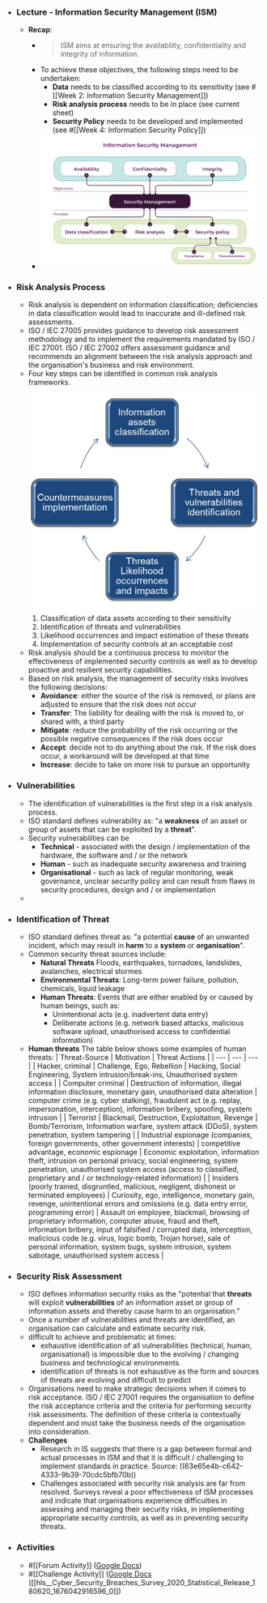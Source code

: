 - ### Lecture - Information Security Management (ISM)
	- **Recap**:
		- > ISM aims at ensuring the availability, confidentiality and integrity of information.
		- To achieve these objectives, the following steps need to be undertaken:
			- **Data** needs to be classified according to its sensitivity (see #[[Week 2: Information Security Management]])
			- **Risk analysis process** needs to be in place (see current sheet)
			- **Security Policy** needs to be developed and implemented (see #[[Week 4: Information Security Policy]])
		- ![information-security-managemet.png](../assets/information-security-managemet_1676038715950_0.png)
- ### Risk Analysis Process
	- Risk analysis is dependent on information classification; deficiencies in data classification would lead to inaccurate and ill-defined risk assessments.
	- ISO / IEC 27005 provides guidance to develop risk assessment methodology and to implement the requirements mandated by ISO / IEC 27001. ISO / IEC 27002 offers assessment guidance and recommends an alignment between the risk analysis approach and the organisation's business and risk environment.
	- Four key steps can be identified in common risk analysis frameworks.
	  ![risk-analysis-framework.png](../assets/risk-analysis-framework_1676039006342_0.png)
	  1. Classification of data assets according to their sensitivity
	  2. Identification of threats and vulnerabilities
	  3. Likelihood occurrences and impact estimation of these threats
	  4. Implementation of security controls at an acceptable cost
	- Risk analysis should be a continuous process to monitor the effectiveness of implemented security controls as well as to develop proactive and resilient security capabilities.
	- Based on risk analysis, the management of security risks involves the following decisions:
		- **Avoidance**: either the source of the risk is removed, or plans are adjusted to ensure that the risk does not occur
		- **Transfer**: The liability for dealing with the risk is moved to, or shared with, a third party
		- **Mitigate**: reduce the probability of the risk occurring or the possible negative consequences if the risk does occur
		- **Accept**: decide not to do anything about the risk. If the risk does occur, a workaround will be developed at that time
		- **Increase**: decide to take on more risk to pursue an opportunity
- ### Vulnerabilities
	- The identification of vulnerabilities is the first step in a risk analysis process.
	- ISO standard defines vulnerability as: "a **weakness** of an asset or group of assets that can be exploited by a **threat**".
	- Security vulnerabilities can be
		- **Technical** - associated with the design / implementation of the hardware, the software and / or the network
		- **Human** - such as inadequate security awareness and training
		- **Organisational** - such as lack of regular monitoring, weak governance, unclear security policy and can result from flaws in security procedures, design and / or implementation
	-
- ### Identification of Threat
	- ISO standard defines threat as: "a potential **cause** of an unwanted incident, which may result in **harm** to a **system** or **organisation**".
	- Common security threat sources include:
		- **Natural Threats** Floods, earthquakes, tornadoes, landslides, avalanches, electrical stormes
		- **Environmental Threats**: Long-term power failure, pollution, chemicals, liquid leakage
		- **Human Threats**: Events that are either enabled by or caused by human beings, such as:
			- Unintentional acts (e.g. inadvertent data entry)
			- Deliberate actions (e.g. network based attacks, malicious software upload, unauthorised access to confidential information)
	- **Human threats**
	  The table below shows some examples of human threats:
	  | Threat-Source | Motivation | Threat Actions |
	  | --- | --- | --- |
	  | Hacker, criminal | Challenge, Ego, Rebellion | Hacking, Social Engineering, System intrusion/break-ins, Unauthorised system access |
	  | Computer criminal | Destruction of information, illegal information disclosure, monetary gain, unauthorised data alteration | computer crime (e.g. cyber stalking), fraudulent act (e.g. replay, impersonation, interception), information bribery, spoofing, system intrusion |
	  | Terrorist | Blackmail, Destruction, Exploitation, Revenge | Bomb/Terrorism, Information warfare, system attack (DDoS), system penetration, system tampering |
	  | Industrial espionage (companies, foreign governments, other government interests) | competitive advantage, economic espionage | Economic exploitation, information theft, intrusion on personal privacy, social engineering, system penetration, unauthorised system access (access to classified, proprietary and / or technology-related information) |
	  | Insiders (poorly trained, disgruntled, malicious, negligent, dishonest or terminated employees) | Curiosity, ego, intelligence, monetary gain, revenge, unintentional errors and omissions (e.g. data entry error, programming error) | Assault on employee, blackmail, browsing of proprietary information, computer abuse, fraud and theft, information bribery, input of falsified / corrupted data, interception, malicious code (e.g. virus, logic bomb, Trojan horse), sale of personal information, system bugs, system intrusion, system sabotage, unauthorised system access |
- ### Security Risk Assessment
	- ISO defines information security risks as the "potential that **threats** will exploit **vulnerabilities** of an information asset or group of information assets and thereby cause harm to an organisation."
	- Once a number of vulnerabilities and threats are identified, an organisation can calculate and estimate security risk.
	- difficult to achieve and problematic at times:
		- exhaustive identification of all vulnerabilities (technical, human, organisational) is impossible due to the evolving / changing business and technological environments.
		- identification of threats is not exhaustive as the form and sources of threats are evolving and difficult to predict
	- Organisations need to make strategic decisions when it comes to risk acceptance. ISO / IEC 27001 requires the organisation to define the risk acceptance criteria and the criteria for performing security risk assessments. The definition of these criteria is contextually dependent and must take the business needs of the organisation into consideration.
	- **Challenges**
		- Research in IS suggests that there is a gap between formal and actual processes in ISM and that it is difficult / challenging to implement standards in practice. Source: ((63e65e4b-c642-4333-9b39-70cdc5bfb70b))
		- Challenges associated with security risk analysis are far from resolved. Surveys reveal a poor effectiveness of ISM processes and indicate that organisations experience difficulties in assessing and managing their security risks, in implementing appropriate security controls, as well as in preventing security threats.
- ### Activities
	- #[[Forum Activity]] ([Google Docs](https://docs.google.com/document/d/194mtwoydFvTI5nNkHsmHtd6QWV-9rWD3P0w26c4GwcE/edit))
	- #[[Challenge Activity]] ([Google Docs](https://docs.google.com/document/d/1SCXLOignUnrufsUFplIZzmF9hsGBKTYr4f95eJTQIYg) ([[hls__Cyber_Security_Breaches_Survey_2020_Statistical_Release_180620_1676042916596_0]])